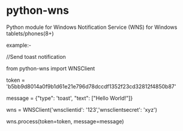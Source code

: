 # python-wns
Python module for Windows Notification Service (WNS) for Windows tablets/phones(8+)



example:- 

//Send toast notification

from python-wns import WNSClient

token = 'b5bb9d8014a0f9b1d61e21e796d78dccdf1352f23cd32812f4850b87'

message = {"type": 'toast', "text": ["Hello World!"]}

wns = WNSClient('wnsclientid':  '123','wnsclientsecret': 'xyz')

wns.process(token=token, message=message)
